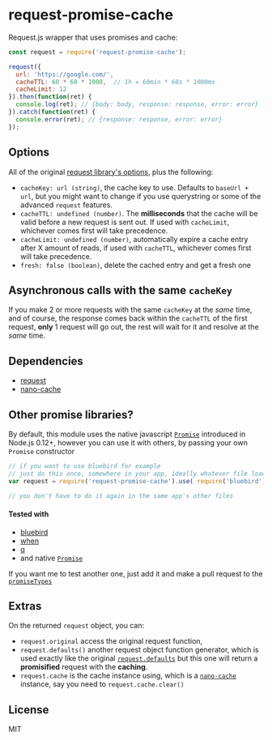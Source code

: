 # request-promise-cache

Request.js wrapper that uses promises and cache:

```javascript
const request = require('request-promise-cache');

request({
  url: 'https://google.com/',
  cacheTTL: 60 * 60 * 1000,  // 1h = 60min * 60s * 1000ms
  cacheLimit: 12
}).then(function(ret) {
  console.log(ret); // {body: body, response: response, error: error}
}).catch(function(ret) {
  console.error(ret); // {response: response, error: error}
});
```



## Options

All of the original [request library's options](https://github.com/request/request#requestoptions-callback), plus the following:

* `cacheKey: url (string)`, the cache key to use. Defaults to `baseUrl + url`, but you might want to change if you use querystring or some of the advanced `request` features.
* `cacheTTL: undefined (number)`. The **milliseconds** that the cache will be valid before a new request is sent out. If used with `cacheLimit`, whichever comes first will take precedence.
* `cacheLimit: undefined (number)`, automatically expire a cache entry after X amount of reads, if used with `cacheTTL`, whichever comes first will take precedence.
* `fresh: false (boolean)`, delete the cached entry and get a fresh one



## Asynchronous calls with the same `cacheKey`

If you make 2 or more requests with the same `cacheKey` at the _same_ time, and of course, the response comes back within the `cacheTTL` of the first request, __only__ 1 request will go out, the rest will wait for it and resolve at the _same_ time.



## Dependencies

* [request](https://github.com/request/request)
* [nano-cache](https://github.com/akhoury/nano-cache)



## Other promise libraries?

By default, this module uses the native javascript [`Promise`](https://developer.mozilla.org/en-US/docs/Web/JavaScript/Reference/Global_Objects/Promise) introduced in Node.js 0.12+, however you can use it with others, by passing your own `Promise` constructor


```javascript
// if you want to use bluebird for example
// just do this once, somewhere in your app, ideally whatever file loads first, i.e. app.js
var request = require('request-promise-cache').use( require('bluebird').Promise )

// you don't have to do it again in the same app's other files
```



#### Tested with

* [bluebird](https://github.com/petkaantonov/bluebird)
* [when](https://github.com/cujojs/when)
* [q](https://github.com/kriskowal/q)
* and native [`Promise`](https://developer.mozilla.org/en-US/docs/Web/JavaScript/Reference/Global_Objects/Promise)

If you want me to test another one, just add it and make a pull request to the [`promiseTypes`](https://github.com/akhoury/request-promise-cache/blob/e81bce12c13d47562bd1f2324a65cdc12a2072cb/tests/index.js#L22-L39)



## Extras

On the returned `request` object, you can:

* `request.original` access the original request function,
* `request.defaults()` another request object function generator, which is used exactly like the original [`request.defaults`](https://github.com/request/request#requestdefaultsoptions) but this one will return a __promisified__ request with the __caching__.
* `request.cache` is the cache instance using, which is a [`nano-cache`](https://github.com/akhoury/nano-cache) instance, say you need to `request.cache.clear()`



## License

MIT
